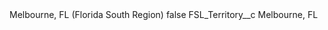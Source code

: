 <?xml version="1.0" encoding="UTF-8"?>
<CustomMetadata xmlns="http://soap.sforce.com/2006/04/metadata" xmlns:xsi="http://www.w3.org/2001/XMLSchema-instance" xmlns:xsd="http://www.w3.org/2001/XMLSchema">
    <label>Melbourne, FL (Florida South Region)</label>
    <protected>false</protected>
    <values>
        <field>FSL_Territory__c</field>
        <value xsi:type="xsd:string">Melbourne, FL</value>
    </values>
</CustomMetadata>

